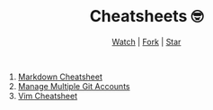
<div align="center">
  <br>
  <h1>Cheatsheets  🤓</h1>
  <p><a href="https://github.com/hongmei-codes/cheatsheet-collection/subscription">Watch</a> | <a href="https://github.com/hongmei-codes/cheatsheet-collection/fork">Fork</a> | <a href="https://github.com/hongmei-codes/cheatsheet-collection">Star</a></p>
</div>
<br>


1. [Markdown Cheatsheet](markdown.md)
2. [Manage Multiple Git Accounts](git-profiles.md)
3. [Vim Cheatsheet](vim.md)